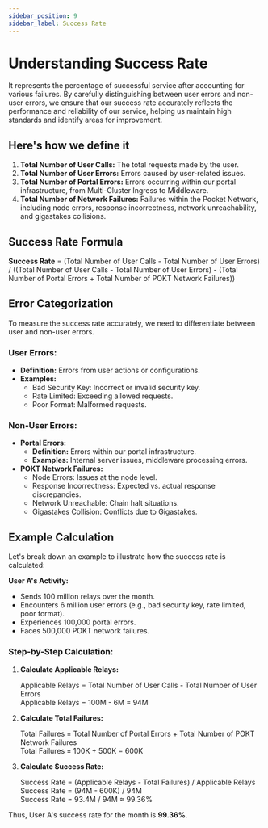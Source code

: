 ```yaml
---
sidebar_position: 9
sidebar_label: Success Rate
---
```


# Understanding Success Rate

It represents the percentage of successful service after accounting for various failures. By carefully distinguishing between user errors and non-user errors, we ensure that our success rate accurately reflects the performance and reliability of our service, helping us maintain high standards and identify areas for improvement.

## Here's how we define it

1. **Total Number of User Calls:** The total requests made by the user.
2. **Total Number of User Errors:** Errors caused by user-related issues.
3. **Total Number of Portal Errors:** Errors occurring within our portal infrastructure, from Multi-Cluster Ingress to Middleware.
4. **Total Number of Network Failures:** Failures within the Pocket Network, including node errors, response incorrectness, network unreachability, and gigastakes collisions.

## Success Rate Formula

**Success Rate** = (Total Number of User Calls - Total Number of User Errors) / ((Total Number of User Calls - Total Number of User Errors) - (Total Number of Portal Errors + Total Number of POKT Network Failures))

## Error Categorization

To measure the success rate accurately, we need to differentiate between user and non-user errors.

### User Errors:
- **Definition:** Errors from user actions or configurations.
- **Examples:**
  - Bad Security Key: Incorrect or invalid security key.
  - Rate Limited: Exceeding allowed requests.
  - Poor Format: Malformed requests.

### Non-User Errors:
- **Portal Errors:**
  - **Definition:** Errors within our portal infrastructure.
  - **Examples:** Internal server issues, middleware processing errors.
- **POKT Network Failures:**
  - Node Errors: Issues at the node level.
  - Response Incorrectness: Expected vs. actual response discrepancies.
  - Network Unreachable: Chain halt situations.
  - Gigastakes Collision: Conflicts due to Gigastakes.

## Example Calculation

Let's break down an example to illustrate how the success rate is calculated:

**User A's Activity:**
- Sends 100 million relays over the month.
- Encounters 6 million user errors (e.g., bad security key, rate limited, poor format).
- Experiences 100,000 portal errors.
- Faces 500,000 POKT network failures.

### Step-by-Step Calculation:

1. **Calculate Applicable Relays:**

   Applicable Relays = Total Number of User Calls - Total Number of User Errors  
   Applicable Relays = 100M - 6M = 94M

2. **Calculate Total Failures:**

   Total Failures = Total Number of Portal Errors + Total Number of POKT Network Failures  
   Total Failures = 100K + 500K = 600K

3. **Calculate Success Rate:**

   Success Rate = (Applicable Relays - Total Failures) / Applicable Relays  
   Success Rate = (94M - 600K) / 94M  
   Success Rate = 93.4M / 94M ≈ 99.36%

Thus, User A's success rate for the month is **99.36%**.
